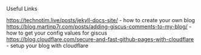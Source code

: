 

Useful Links

https://technotim.live/posts/jekyll-docs-site/ - how to create your own blog
https://blog.martinp7r.com/posts/adding-giscus-comments-to-my-blog/ - how to get your config values for giscus
https://blog.cloudflare.com/secure-and-fast-github-pages-with-cloudflare - setup your blog with cloudflare